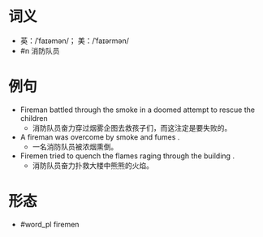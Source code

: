 # 词义
- 英：/ˈfaɪəmən/； 美：/ˈfaɪərmən/
- #n 消防队员
# 例句
- Fireman battled through the smoke in a doomed attempt to rescue the children
	- 消防队员奋力穿过烟雾企图去救孩子们，而这注定是要失败的。
- A fireman was overcome by smoke and fumes .
	- 一名消防队员被浓烟熏倒。
- Firemen tried to quench the flames raging through the building .
	- 消防队员奋力扑救大楼中熊熊的火焰。
# 形态
- #word_pl firemen
